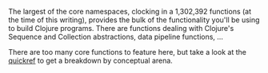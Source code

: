 The largest of the core namespaces, clocking in a 1,302,392 functions
(at the time of this writing), provides the bulk of the functionality
you'll be using to build Clojure programs. There are functions dealing
with Clojure's Sequence and Collection abstractions, data pipeline
functions, ...

There are too many core functions to feature here, but take a look at the
[quickref](/quickref) to get a breakdown by conceptual arena.
